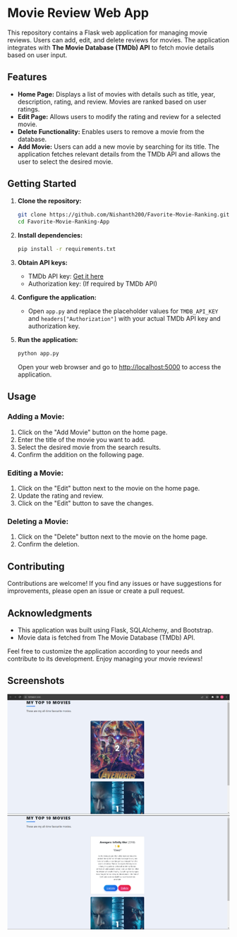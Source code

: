 # Movie Review Web App

This repository contains a Flask web application for managing movie reviews. Users can add, edit, and delete reviews for movies. The application integrates with **The Movie Database (TMDb) API** to fetch movie details based on user input.

## Features
- **Home Page:** Displays a list of movies with details such as title, year, description, rating, and review. Movies are ranked based on user ratings.
- **Edit Page:** Allows users to modify the rating and review for a selected movie.
- **Delete Functionality:** Enables users to remove a movie from the database.
- **Add Movie:** Users can add a new movie by searching for its title. The application fetches relevant details from the TMDb API and allows the user to select the desired movie.

## Getting Started
1. **Clone the repository:**
    ```bash
    git clone https://github.com/Nishanth200/Favorite-Movie-Ranking.git
    cd Favorite-Movie-Ranking-App
    ```

2. **Install dependencies:**
    ```bash
    pip install -r requirements.txt
    ```

3. **Obtain API keys:**
   - TMDb API key: [Get it here](https://www.themoviedb.org/settings/api)
   - Authorization key: (If required by TMDb API)

4. **Configure the application:**
   - Open `app.py` and replace the placeholder values for `TMDB_API_KEY` and `headers["Authorization"]` with your actual TMDb API key and authorization key.

5. **Run the application:**
    ```bash
    python app.py
    ```
    Open your web browser and go to [http://localhost:5000](http://localhost:5000) to access the application.

## Usage
### Adding a Movie:
1. Click on the "Add Movie" button on the home page.
2. Enter the title of the movie you want to add.
3. Select the desired movie from the search results.
4. Confirm the addition on the following page.

### Editing a Movie:
1. Click on the "Edit" button next to the movie on the home page.
2. Update the rating and review.
3. Click on the "Edit" button to save the changes.

### Deleting a Movie:
1. Click on the "Delete" button next to the movie on the home page.
2. Confirm the deletion.

## Contributing
Contributions are welcome! If you find any issues or have suggestions for improvements, please open an issue or create a pull request.

## Acknowledgments
- This application was built using Flask, SQLAlchemy, and Bootstrap.
- Movie data is fetched from The Movie Database (TMDb) API.

Feel free to customize the application according to your needs and contribute to its development. Enjoy managing your movie reviews!

## Screenshots
![Web App Screenshot](Screenshots/1.png)
![Web App Screenshot](Screenshots/2.png)
